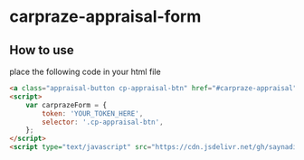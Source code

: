 # carpraze-appraisal-form

## How to use

place the following code in your html file
```html
<a class="appraisal-button cp-appraisal-btn" href="#carpraze-appraisal">appraisal</a>
<script>
    var carprazeForm = {
        token: 'YOUR_TOKEN_HERE',
        selector: '.cp-appraisal-btn',
    };
</script>
<script type="text/javascript" src="https://cdn.jsdelivr.net/gh/saynadim/carpraze-appraisal-form@1.1/appraisal-form.js"> </script>
```
